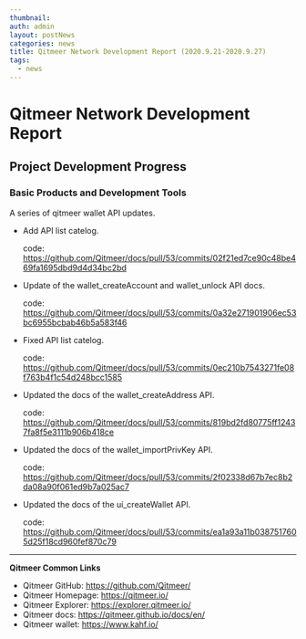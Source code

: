 ```yaml
---
thumbnail: 
auth: admin
layout: postNews
categories: news
title: Qitmeer Network Development Report (2020.9.21-2020.9.27)
tags:
  - news
---
```



# Qitmeer Network Development Report

## Project Development Progress

### Basic Products and Development Tools

A series of qitmeer wallet API updates.

- Add API list catelog.

  code:
https://github.com/Qitmeer/docs/pull/53/commits/02f21ed7ce90c48be469fa1695dbd9d4d34bc2bd

- Update of the wallet_createAccount and wallet_unlock API docs.

  code:
https://github.com/Qitmeer/docs/pull/53/commits/0a32e271901906ec53bc6955bcbab46b5a583f46

- Fixed API list catelog.

  code:
https://github.com/Qitmeer/docs/pull/53/commits/0ec210b7543271fe08f763b4f1c54d248bcc1585

- Updated the docs of the wallet_createAddress API.

  code:
https://github.com/Qitmeer/docs/pull/53/commits/819bd2fd80775ff12437fa8f5e3111b906b418ce


- Updated the docs of the wallet_importPrivKey API.

  code:
https://github.com/Qitmeer/docs/pull/53/commits/2f02338d67b7ec8b2da08a90f061ed9b7a025ac7

- Updated the docs of the ui_createWallet API.

  code:
https://github.com/Qitmeer/docs/pull/53/commits/ea1a93a11b0387517605d25f18cd960fef870c79

------------------------

**Qitmeer Common Links**

* Qitmeer GitHub: https://github.com/Qitmeer/
* Qitmeer Homepage: https://qitmeer.io/
* Qitmeer Explorer: https://explorer.qitmeer.io/
* Qitmeer docs: https://qitmeer.github.io/docs/en/
* Qitmeer wallet: https://www.kahf.io/